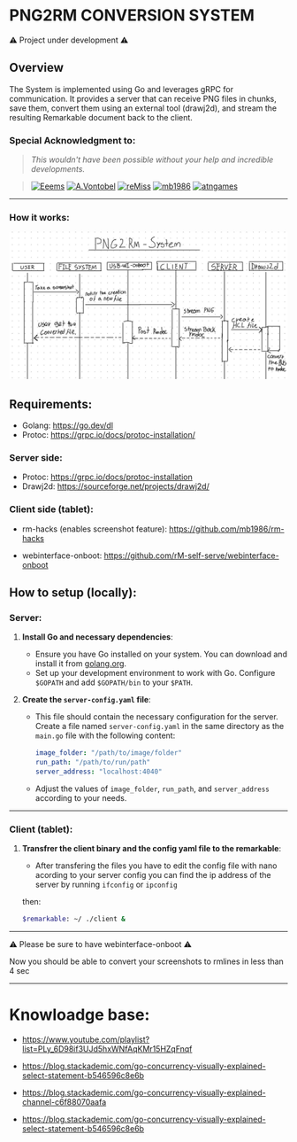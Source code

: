 # PNG2RM CONVERSION SYSTEM
⚠️ Project under development ⚠️

## Overview
The System is implemented using Go and leverages gRPC for communication. It provides a server that can receive PNG files in chunks, save them, convert them using an external tool (drawj2d), and stream the resulting Remarkable document back to the client.

### Special Acknowledgment to:
>*This wouldn't have been possible without your help and incredible developments.*

> [<img src="https://github.com/Eeems.png" alt="Eeems" width="60"/>](https://github.com/Eeems)
> [<img src="https://a.fsdn.com/con/images/sandiego/icons/default-avatar.png" alt="A.Vontobel" width="60"/>](https://sourceforge.net/u/qwert2003/profile/)
> [<img src="https://github.com/rM-self-serve.png" alt="reMiss" width="60"/>](https://github.com/rM-self-serve)
> [<img src="https://github.com/mb1986.png" alt="mb1986" width="60"/>](https://github.com/mb1986)
> [<img src="https://github.com/atngames.png" alt="atngames" width="60"/>](https://github.com/atngames)

--- 

### How it works:

![alt text](doc/5af92af8-47d3-43cf-aa18-f74750ed8da5.jpeg)


## Requirements:
- Golang: https://go.dev/dl
- Protoc: https://grpc.io/docs/protoc-installation/
### Server side:
- Protoc: https://grpc.io/docs/protoc-installation
- Drawj2d: https://sourceforge.net/projects/drawj2d/

### Client side (tablet):
- rm-hacks (enables screenshot feature): https://github.com/mb1986/rm-hacks

- webinterface-onboot: https://github.com/rM-self-serve/webinterface-onboot 


## How to setup (locally):
### Server:
1. **Install Go and necessary dependencies**:
   - Ensure you have Go installed on your system. You can download and install it from [golang.org](https://golang.org/).
   - Set up your development environment to work with Go. Configure `$GOPATH` and add `$GOPATH/bin` to your `$PATH`.

2. **Create the `server-config.yaml` file**:
   - This file should contain the necessary configuration for the server. Create a file named `server-config.yaml` in the same directory as the `main.go` file with the following content:

     ```yaml
     image_folder: "/path/to/image/folder"
     run_path: "/path/to/run/path"
     server_address: "localhost:4040"
     ```

   - Adjust the values of `image_folder`, `run_path`, and `server_address` according to your needs.


---

### Client (tablet):
1. **Transfrer the client binary and the config yaml file to the remarkable**:
   - After transfering the files you have to edit the config file with nano acording to your server config
   you can find the ip address of the server by running `ifconfig` or `ipconfig` 
   
   then:
   ```bash
   $remarkable: ~/ ./client &
   ```

---

⚠️ Please be sure to have webinterface-onboot ⚠️

Now you should be able to convert your screenshots to rmlines in less than 4 sec


---

# Knowloadge base:
- https://www.youtube.com/playlist?list=PLy_6D98if3UJd5hxWNfAqKMr15HZqFnqf

- https://blog.stackademic.com/go-concurrency-visually-explained-select-statement-b546596c8e6b

- https://blog.stackademic.com/go-concurrency-visually-explained-channel-c6f88070aafa

- https://blog.stackademic.com/go-concurrency-visually-explained-select-statement-b546596c8e6b
